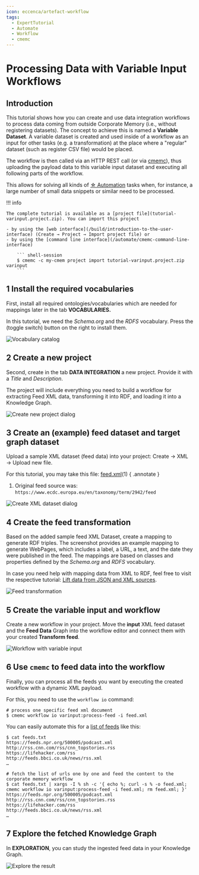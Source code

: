 ```yaml
---
icon: eccenca/artefact-workflow
tags:
  - ExpertTutorial
  - Automate
  - Workflow
  - cmemc
---
```

# Processing Data with Variable Input Workflows

## Introduction

This tutorial shows how you can create and use data integration workflows to process data coming from outside Corporate Memory (i.e., without registering datasets).
The concept to achieve this is named a **Variable Dataset**.
A variable dataset is created and used inside of a workflow as an input for other tasks (e.g. a transformation) at the place where a "regular" dataset (such as register CSV file) would be placed.

The workflow is then called via an HTTP REST call (or via [cmemc](/automate/cmemc-command-line-interface)), thus uploading the payload data to this variable input dataset and executing all following parts of the workflow.

This allows for solving all kinds of [☆ Automation](/automate) tasks when, for instance, a large number of small data snippets or similar need to be processed.

!!! info

    The complete tutorial is available as a [project file](tutorial-varinput.project.zip). You can import this project

    - by using the [web interface](/build/introduction-to-the-user-interface) (Create → Project → Import project file) or
    - by using the [command line interface](/automate/cmemc-command-line-interface)

        ``` shell-session
        $ cmemc -c my-cmem project import tutorial-varinput.project.zip varinput
        ```

## 1 Install the required vocabularies

First, install all required ontologies/vocabularies which are needed for mappings later in the tab **VOCABULARIES.**

In this tutorial, we need the _Schema.org_ and the _RDFS_ vocabulary. Press the (toggle switch) button on the right to install them.

![Vocabulary catalog](pdwviw-vocab-catalog.png)

## 2 Create a new project

Second, create in the tab **DATA INTEGRATION** a new project. Provide it with a _Title_ and _Description_.

The project will include everything you need to build a workflow for extracting Feed XML data, transforming it into RDF, and loading it into a Knowledge Graph.

![Create new project dialog](pdwviw-create-new-project.png)

## 3 Create an (example) feed dataset and target graph dataset

Upload a sample XML dataset (feed data) into your project: Create → XML → Upload new file.

For this tutorial, you may take this file: [feed.xml](feed.xml)(1)
{ .annotate }

1. Original feed source was: `https://www.ecdc.europa.eu/en/taxonomy/term/2942/feed`

![Create XML dataset dialog](pdwviw-create-xml-dataset.png)

## 4 Create the feed transformation

Based on the added sample feed XML Dataset, create a mapping to generate RDF triples.
The screenshot provides an example mapping to generate WebPages, which includes a label, a URL, a text, and the date they were published in the feed.
The mappings are based on classes and properties defined by the _Schema.org_ and _RDFS_ vocabulary.

In case you need help with mapping data from XML to RDF, feel free to visit the respective tutorial: [Lift data from JSON and XML sources](/build/lift-data-from-json-and-xml-sources).

![Feed transformation](pdwviw-feed-transformation.png)

## 5 Create the variable input and workflow

Create a new workflow in your project.
Move the **input** XML feed dataset and the **Feed Data** Graph into the workflow editor and connect them with your created **Transform feed**.

![Workflow with variable input](pdwviw-variable-input-workflow.png)

## 6 Use `cmemc` to feed data into the workflow

Finally, you can process all the feeds you want by executing the created workflow with a dynamic XML payload.

For this, you need to use the `workflow io` command:

``` shell-session
# process one specific feed xml document
$ cmemc workflow io varinput:process-feed -i feed.xml
```

You can easily automate this for a [list of feeds](feeds.txt) like this:

``` shell-session
$ cat feeds.txt
https://feeds.npr.org/500005/podcast.xml
http://rss.cnn.com/rss/cnn_topstories.rss
https://lifehacker.com/rss
http://feeds.bbci.co.uk/news/rss.xml
…

# fetch the list of urls one by one and feed the content to the corporate memory workflow
$ cat feeds.txt | xargs -I % sh -c '{ echo %; curl -s % -o feed.xml; cmemc workflow io varinput:process-feed -i feed.xml; rm feed.xml; }'
https://feeds.npr.org/500005/podcast.xml
http://rss.cnn.com/rss/cnn_topstories.rss
https://lifehacker.com/rss
http://feeds.bbci.co.uk/news/rss.xml
…
```

## 7 Explore the fetched Knowledge Graph

In **EXPLORATION**, you can study the ingested feed data in your Knowledge Graph.

![Explore the result](pdwviw-review-knowledge-graph.png)
